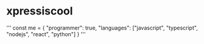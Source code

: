 # xpressiscool
'''
const me = {
    "programmer": true,
    "languages": ["javascript", "typescript", "nodejs", "react", "python"]
}
'''